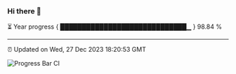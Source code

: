 ### Hi there 👋

⏳ Year progress { █████████████████████████████▁ } 98.84 %

---

⏰ Updated on Wed, 27 Dec 2023 18:20:53 GMT

![Progress Bar CI](https://github.com/ZhaoGui/ZhaoGui/workflows/Progress%20Bar%20CI/badge.svg)
